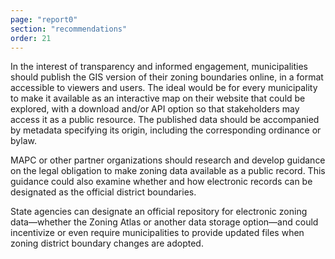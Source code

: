 ```yaml
---
page: "report0"
section: "recommendations"
order: 21
---
```

In the interest of transparency and informed engagement, municipalities should publish the GIS version of their zoning boundaries online, in a format accessible to viewers and users. The ideal would be for every municipality to make it available as an interactive map on their website that could be explored, with a download and/or API option so that stakeholders may access it as a public resource. The published data should be accompanied by metadata specifying its origin, including the corresponding ordinance or bylaw.

MAPC or other partner organizations should research and develop guidance on the legal obligation to make zoning data available as a public record. This guidance could also examine whether and how electronic records can be designated as the official district boundaries.

State agencies can designate an official repository for electronic zoning data—whether the Zoning Atlas or another data storage option—and could incentivize or even require municipalities to provide updated files when zoning district boundary changes are adopted.
